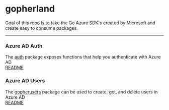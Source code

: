 # gopherland

Goal of this repo is to take the Go Azure SDK's created by Microsoft and create easy to consume packages.

----------------------------------------------------
### Azure AD Auth
The [auth](./auth/auth.go) package exposes functions that help you authenticate with Azure AD\
[README](./auth/README.md)

### Azure AD Users
The [gopherusers](./gopherusers/gopherusers.go) package can be used to create, get, and delete users in Azure AD\
[README](./gopherusers/README.md)
